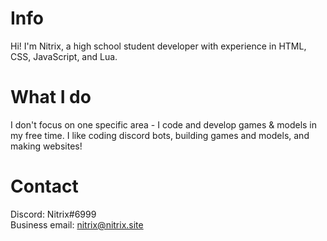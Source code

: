 # Info
Hi! I'm Nitrix, a high school student developer with experience in HTML, CSS, JavaScript, and Lua.

# What I do
I don't focus on one specific area - I code and develop games & models in my free time. I like coding discord bots, building games and models, and making websites!

# Contact
Discord: Nitrix#6999<br>
Business email: nitrix@nitrix.site

